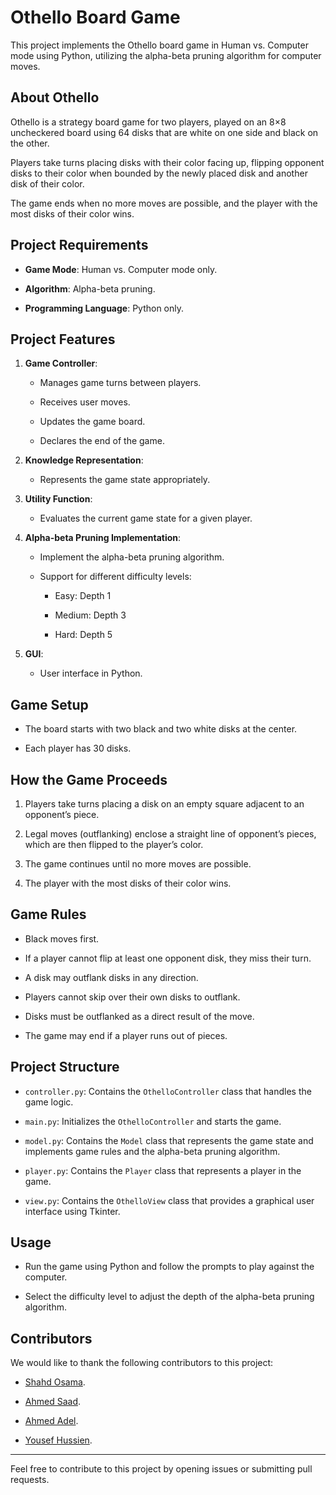 # Othello Board Game

This project implements the Othello board game in Human vs. Computer mode using Python, utilizing the alpha-beta pruning algorithm for computer moves.

## About Othello

Othello is a strategy board game for two players, played on an 8×8 uncheckered board using 64 disks that are white on one side and black on the other.

Players take turns placing disks with their color facing up, flipping opponent disks to their color when bounded by the newly placed disk and another disk of their color. 

The game ends when no more moves are possible, and the player with the most disks of their color wins.


## Project Requirements

- **Game Mode**: Human vs. Computer mode only.
  
- **Algorithm**: Alpha-beta pruning.
  
- **Programming Language**: Python only.

## Project Features

1. **Game Controller**:
   - Manages game turns between players.
     
   - Receives user moves.
     
   - Updates the game board.
     
   - Declares the end of the game.

2. **Knowledge Representation**:
   - Represents the game state appropriately.

3. **Utility Function**:
   - Evaluates the current game state for a given player.

4. **Alpha-beta Pruning Implementation**:
   - Implement the alpha-beta pruning algorithm.
     
   - Support for different difficulty levels:
     
     - Easy: Depth 1
       
     - Medium: Depth 3
       
     - Hard: Depth 5

5. **GUI**:
   - User interface in Python.


## Game Setup

- The board starts with two black and two white disks at the center.
  
- Each player has 30 disks.

## How the Game Proceeds

1. Players take turns placing a disk on an empty square adjacent to an opponent’s piece.
   
2. Legal moves (outflanking) enclose a straight line of opponent’s pieces, which are then flipped to the player’s color.
   
3. The game continues until no more moves are possible.
   
4. The player with the most disks of their color wins.

## Game Rules

- Black moves first.
  
- If a player cannot flip at least one opponent disk, they miss their turn.
  
- A disk may outflank disks in any direction.
  
- Players cannot skip over their own disks to outflank.
  
- Disks must be outflanked as a direct result of the move.
  
- The game may end if a player runs out of pieces.

## Project Structure
- `controller.py`: Contains the `OthelloController` class that handles the game logic.
  
- `main.py`: Initializes the `OthelloController` and starts the game.
  
- `model.py`: Contains the `Model` class that represents the game state and implements game rules and the alpha-beta pruning algorithm.
  
- `player.py`: Contains the `Player` class that represents a player in the game.
  
- `view.py`: Contains the `OthelloView` class that provides a graphical user interface using Tkinter.

## Usage

- Run the game using Python and follow the prompts to play against the computer. 

- Select the difficulty level to adjust the depth of the alpha-beta pruning algorithm.

## Contributors

We would like to thank the following contributors to this project:

- [Shahd Osama](https://github.com/shahdosama10).
  
- [Ahmed Saad](https://github.com/ahmedsaad123456).
  
- [Ahmed Adel](https://github.com/Dola1122).

- [Yousef Hussien](https://github.com/yousefhussien99).


---

Feel free to contribute to this project by opening issues or submitting pull requests.
